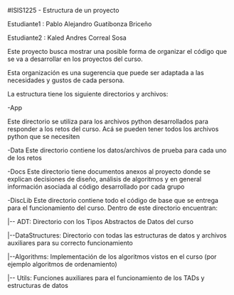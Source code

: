 #ISIS1225 - Estructura de un proyecto

Estudiante1 : Pablo Alejandro Guatibonza Briceño

Estudiante2 : Kaled Andres Correal Sosa

Este proyecto busca mostrar una posible forma de organizar el código que se va a desarrollar en los proyectos del curso.

Esta organización es una sugerencia que puede ser adaptada a  las necesidades y gustos de cada persona.

La estructura tiene los siguiente directorios y archivos:

-App

Este directorio se utiliza para los archivos python desarrollados para responder a los retos del curso. Acá se pueden tener todos los archivos python que se necesiten

-Data
Este directorio contiene los datos/archivos de prueba para cada uno de los retos

-Docs
Este directorio tiene documentos anexos al proyecto donde se explican decisiones de diseño, análisis de algoritmos y en general información asociada al código desarrollado por cada grupo

-DiscLib
Este directorio contiene todo el código de base que se entrega para el funcionamiento del curso.  Dentro de este directorio encuentran:

|-- ADT:  Directorio con los Tipos Abstractos de Datos del curso

|--DataStructures: Directorio con todas las estructuras de datos y archivos auxiliares para su     correcto funcionamiento

|--Algorithms: Implementación de los algoritmos vistos en el curso (por ejemplo algoritmos de ordenamiento)

|-- Utils: Funciones auxiliares para el funcionamiento de los TADs y estructuras de datos
